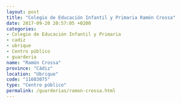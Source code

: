 ```yaml
---
layout: post
title: "Colegio de Educación Infantil y Primaria Ramón Crossa"
date: 2017-09-20 20:57:05 +0200
categories:
- Colegio de Educación Infantil y Primaria
- cadiz
- ubrique
- Centro público
- guarderia
name: "Ramón Crossa"
province: "Cádiz"
location: "Ubrique"
code: "11603075"
type: "Centro público"
permalink: /guarderias/ramon-crossa.html
---
```

